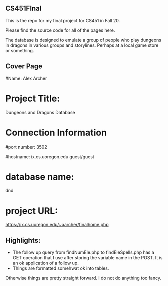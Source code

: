 ## CS451FInal

This is the repo for my final project for CS451 in Fall 20.

Please find the source code for all of the pages here. 

The database is designed to emulate a group of people who play dungeons in dragons in various groups and storylines. Perhaps at a local game store or something.

## Cover Page

#Name: 
Alex Archer

# Project Title: 
Dungeons and Dragons Database

# Connection Information
#port number: 
3502

 #hostname: 
ix.cs.uoregon.edu
 guest/guest

 # database name: 
dnd
  
# project URL: 
https://ix.cs.uoregon.edu/~aarcher/finalhome.php

## Highlights:

* The follow up query from findNumEle.php to findEleSpells.php has a GET operation that I use after storing the variable name in the POST. It is an ok application of a follow up.
* Things are formatted somehwat ok into tables.

Otherwise things are pretty straight forward. I do not do anything too fancy. 

